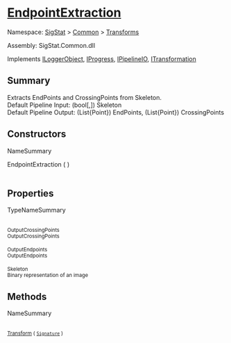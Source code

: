 # [EndpointExtraction](./EndpointExtraction.md)

Namespace: [SigStat]() > [Common](./../README.md) > [Transforms](./README.md)

Assembly: SigStat.Common.dll

Implements [ILoggerObject](./../ILoggerObject.md), [IProgress](./../Helpers/IProgress.md), [IPipelineIO](./../Pipeline/IPipelineIO.md), [ITransformation](./../ITransformation.md)

## Summary
Extracts EndPoints and CrossingPoints from Skeleton.  <br>Default Pipeline Input: (bool[,]) Skeleton<br>Default Pipeline Output: (List{Point}) EndPoints, (List{Point}) CrossingPoints

## Constructors

NameSummary

EndpointExtraction (  )<br><sub></sub><br>


## Properties

TypeNameSummary

<br><sub>OutputCrossingPoints</sub><br><sub>OutputCrossingPoints</sub><br>
<br><sub>OutputEndpoints</sub><br><sub>OutputEndpoints</sub><br>
<br><sub>Skeleton</sub><br><sub>Binary representation of an image</sub><br>


## Methods

NameSummary

<br><sub>[Transform](./Methods/EndpointExtraction-100663588.md) ( [`Signature`](./../Signature.md) )</sub><br><sub></sub><br>


